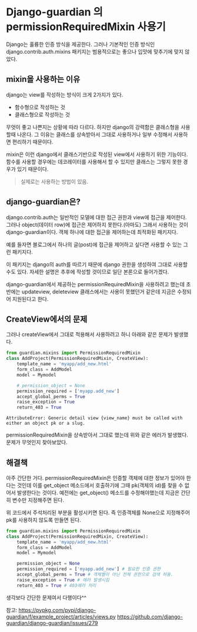 # Django-guardian 의 permissionRequiredMixin 사용기

Django는 훌륭한 인증 방식을 제공한다.
그러나 기본적인 인증 방식인 django.contrib.auth.mixins 패키지는 범용적으로는 좋으나 입맛에 맞추기에 맞지 않았다.
## mixin을 사용하는 이유
django는 view를 작성하는 방식이 크게 2가지가 있다.
* 함수형으로 작성하는 것
* 클래스형으로 작성하는 것

무엇이 좋고 나쁜지는 상황에 따라 다르다.
하지만 django의 강력함은 클래스형을 사용할때 나온다.
그 이유는 클래스를 상속받아서 그대로 사용하거나 일부 수정해서 사용하면 편리하기 때문이다.

mixin은 이런 django에서 클래스기반으로 작성된 view에서 사용하기 위한 기능이다.
함수를 사용할 경우에는 데코레이터를 사용해서 할 수 있지만 클래스는 그렇지 못한 경우가 있기 때문이다.
> 실제로는 사용하는 방법이 있음.

## django-guardian은?

django.contrib.auth는 일반적인 모델에 대한 접근 권한과 view에 접근을 제어한다.
그러나 object(데이터 row)에 접근은 제어하지 못한다.(아마도)
그래서 사용하는 것이 django-guardian이다.
객체 하나에 대한 접근을 제어하는데 최적화된 패키지다.

예를 들자면 블로그에서 하나의 글(post)에 접근을 제어하고 싶다면 사용할 수 있는 그런 패키지다.

이 패키지는 django의 auth를 따르기 때문에 django 권한을 생성하여 그대로 사용할 수도 있다.
자세한 설명은 추후에 작성할 것이므로 일단 본론으로 들어가겠다.

django-guardian에서 제공하는 permissionRequiredMixin을 사용하려고 했는데
초반에는 updateview, deleteview 클래스에서는 사용이 못했던거 같은데 지금은 수정되어 지원된다고 한다.

## CreateView에서의 문제
그러나 createView에서 그대로 적용해서 사용하려고 하니 아래와 같은 문제가 발생했다.

```python
from guardian.mixins import PermissionRequiredMixin
class AddProject(PermissionRequiredMixin, CreateView):
    template_name = 'myapp/add_new.html'
    form_class = AddModel
    model = Mymodel

    # permission_object = None
    permission_required = ['myapp.add_new']
    accept_global_perms = True
    raise_exception = True
    return_403 = True
```
```
AttributeError: Generic detail view {view_name} must be called with either an object pk or a slug.
```
permissionRequiredMixin을 상속받아서 그대로 했는데 위와 같은 에러가 발생했다.
문제가 무엇인지 찾아보았다.

## 해결책
아주 간단한 거다. permissionRequiredMixin은 인증할 객체에 대한 정보가 있어야 한다는 것인데
이를 get_object 메소드에서 호출하기에 그때 pk(객체의 id)를 찾을 수 없어서 발생한다는 것이다.
예전에는 get_object() 메소드를 수정해야했는데 지금은 간단히 변수만 지정해주면 된다.

위 코드에서 주석처리된 부분을 활성시키면 된다.
즉 인증객체를 None으로 지정해주어 pk를 사용하지 않도록 만들면 된다.
```python
from guardian.mixins import PermissionRequiredMixin
class AddProject(PermissionRequiredMixin, CreateView):
    template_name = 'myapp/add_new.html'
    form_class = AddModel
    model = Mymodel

    permission_object = None
    permission_required = ['myapp.add_new'] # 필요한 인증 권한
    accept_global_perms = True # 객체별이 아닌 전체 권한으로 검색 허용.
    raise_exception = True # 에러 발생시킴
    return_403 = True # 403에러 처리
```
생각보다 간단한 문제여서 다행이다^^

참고:
https://pypkg.com/pypi/django-guardian/f/example_project/articles/views.py
https://github.com/django-guardian/django-guardian/issues/279
